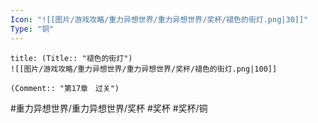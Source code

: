 ```yaml
---
Icon: "![[图片/游戏攻略/重力异想世界/重力异想世界/奖杯/褪色的街灯.png|30]]"
Type: "铜"
---
```

```ad-common-bronze-trophy
title: (Title:: "褪色的街灯")
![[图片/游戏攻略/重力异想世界/重力异想世界/奖杯/褪色的街灯.png|100]]

(Comment:: "第17章　过关")
```

#重力异想世界/重力异想世界/奖杯 #奖杯 #奖杯/铜
